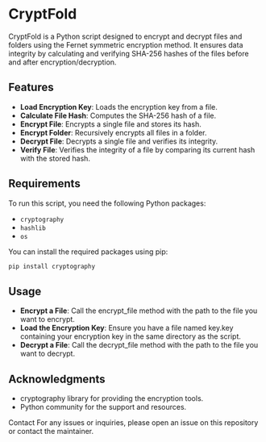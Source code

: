 # CryptFold

CryptFold is a Python script designed to encrypt and decrypt files and folders using the Fernet symmetric encryption method. It ensures data integrity by calculating and verifying SHA-256 hashes of the files before and after encryption/decryption.

## Features

- **Load Encryption Key**: Loads the encryption key from a file.
- **Calculate File Hash**: Computes the SHA-256 hash of a file.
- **Encrypt File**: Encrypts a single file and stores its hash.
- **Encrypt Folder**: Recursively encrypts all files in a folder.
- **Decrypt File**: Decrypts a single file and verifies its integrity.
- **Verify File**: Verifies the integrity of a file by comparing its current hash with the stored hash.

## Requirements

To run this script, you need the following Python packages:

- `cryptography`
- `hashlib`
- `os`

You can install the required packages using pip:

```sh
pip install cryptography
```

## Usage

- **Encrypt a File**: Call the encrypt_file method with the path to the file you want to encrypt.
- **Load the Encryption Key**: Ensure you have a file named key.key containing your encryption key in the same directory as the script.
- **Decrypt a File**: Call the decrypt_file method with the path to the file you want to decrypt.


## Acknowledgments
- cryptography library for providing the encryption tools.
- Python community for the support and resources.

Contact
For any issues or inquiries, please open an issue on this repository or contact the maintainer.

